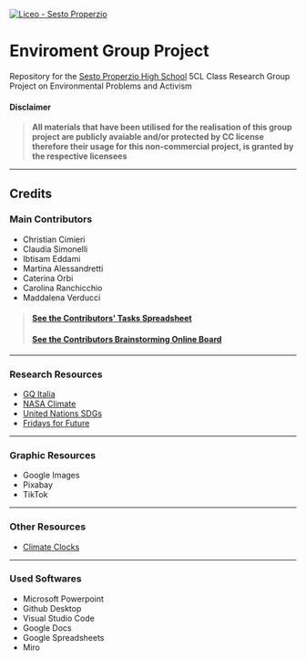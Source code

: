 
[![Liceo - Sesto Properzio](https://img.shields.io/static/v1?label=Liceo&message=Sesto+Properzio&color=176ab6)](https://)

# **Enviroment Group Project**
Repository for the [Sesto Properzio High School](https://www.liceoproperzio.edu.it/) 5CL Class Research Group Project on Environmental Problems and Activism
#### Disclaimer
> **All materials that have been utilised for the realisation of this group project are publicly avaiable and/or protected by CC license therefore their usage for this non-commercial project, is granted by the respective licensees**
---
## Credits
### Main Contributors
* Christian Cimieri
* Claudia Simonelli
*  Ibtisam Eddami
*  Martina Alessandretti
*  Caterina Orbi
*  Carolina Ranchicchio
*  Maddalena Verducci
> #### **[See the Contributors' Tasks Spreadsheet](https://docs.google.com/spreadsheets/d/1Ty5upF7u9mXH8nXxu2uriRBbe4ZmnPErbU3EEF24N-s/edit?usp=sharing)**
> #### **[See the Contributors Brainstorming Online Board](https://miro.com/app/board/uXjVObqqZpI=/)**
---
### Research Resources
* [GQ Italia](https://www.gqitalia.it/lifestyle/article/climate-clock-terra-ha-ancora-7-anni-di-vita)
* [NASA Climate](https://climate.nasa.gov/causes/)
* [United Nations SDGs](https://sdgs.un.org/goals)
* [Fridays for Future](https://fridaysforfutureitalia.it/)
---
### Graphic Resources
* Google Images
* Pixabay
* TikTok
---
### Other Resources

* [Climate Clocks](https://climateclock.world/clocks)
---
### Used Softwares

* Microsoft Powerpoint
* Github Desktop
* Visual Studio Code
* Google Docs
* Google Spreadsheets
* Miro


